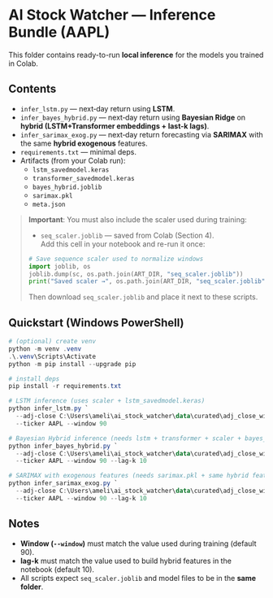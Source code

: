 # AI Stock Watcher — Inference Bundle (AAPL)

This folder contains ready-to-run **local inference** for the models you trained in Colab.

## Contents
- `infer_lstm.py` — next‑day return using **LSTM**.
- `infer_bayes_hybrid.py` — next‑day return using **Bayesian Ridge** on **hybrid (LSTM+Transformer embeddings + last-k lags)**.
- `infer_sarimax_exog.py` — next‑day return forecasting via **SARIMAX** with the same **hybrid exogenous** features.
- `requirements.txt` — minimal deps.
- Artifacts (from your Colab run):  
  - `lstm_savedmodel.keras`  
  - `transformer_savedmodel.keras`  
  - `bayes_hybrid.joblib`  
  - `sarimax.pkl`  
  - `meta.json`

> **Important**: You must also include the scaler used during training:
> - `seq_scaler.joblib` — saved from Colab (Section 4).  
>   Add this cell in your notebook and re-run it once:
>
> ```python
> # Save sequence scaler used to normalize windows
> import joblib, os
> joblib.dump(sc, os.path.join(ART_DIR, "seq_scaler.joblib"))
> print("Saved scaler →", os.path.join(ART_DIR, "seq_scaler.joblib"))
> ```
> Then download `seq_scaler.joblib` and place it next to these scripts.

## Quickstart (Windows PowerShell)
```powershell
# (optional) create venv
python -m venv .venv
.\.venv\Scripts\Activate
python -m pip install --upgrade pip

# install deps
pip install -r requirements.txt

# LSTM inference (uses scaler + lstm_savedmodel.keras)
python infer_lstm.py `
  --adj-close C:\Users\ameli\ai_stock_watcher\data\curated\adj_close_wide.parquet `
  --ticker AAPL --window 90

# Bayesian Hybrid inference (needs lstm + transformer + scaler + bayes_hybrid.joblib)
python infer_bayes_hybrid.py `
  --adj-close C:\Users\ameli\ai_stock_watcher\data\curated\adj_close_wide.parquet `
  --ticker AAPL --window 90 --lag-k 10

# SARIMAX with exogenous features (needs sarimax.pkl + same hybrid features)
python infer_sarimax_exog.py `
  --adj-close C:\Users\ameli\ai_stock_watcher\data\curated\adj_close_wide.parquet `
  --ticker AAPL --window 90 --lag-k 10
```

## Notes
- **Window (`--window`)** must match the value used during training (default 90).
- **lag-k** must match the value used to build hybrid features in the notebook (default 10).
- All scripts expect `seq_scaler.joblib` and model files to be in the **same folder**.
